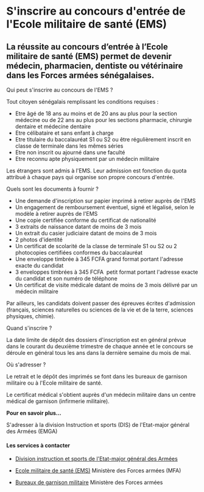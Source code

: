 # S'inscrire au concours d'entrée de l'Ecole militaire de santé (EMS)

La réussite au concours d’entrée à l’Ecole militaire de santé (EMS) permet de devenir médecin, pharmacien, dentiste ou vétérinaire dans les Forces armées sénégalaises.
-----------------------------------------------------------------------------------------------------------------------------------------------------------------------

Qui peut s'inscrire au concours de l'EMS ?

Tout citoyen sénégalais remplissant les conditions requises :  

*   Etre âgé de 18 ans au moins et de 20 ans au plus pour la section médecine ou de 22 ans au plus pour les sections pharmacie, chirurgie dentaire et médecine dentaire
*   Etre célibataire et sans enfant à charge
*   Etre titulaire du baccalauréat S1 ou S2 ou être régulièrement inscrit en classe de terminale dans les mêmes séries
*   Etre non inscrit ou ajourné dans une faculté
*   Etre reconnu apte physiquement par un médecin militaire

Les étrangers sont admis à l'EMS. Leur admission est fonction du quota attribué à chaque pays qui organise son propre concours d'entrée.

Quels sont les documents à fournir ?

*   Une demande d'inscription sur papier imprimé à retirer auprès de l'EMS
*   Un engagement de remboursement éventuel, signé et légalisé, selon le modèle à retirer auprès de l'EMS
*   Une copie certifiée conforme du certificat de nationalité
*   3 extraits de naissance datant de moins de 3 mois
*   Un extrait du casier judiciaire datant de moins de 3 mois
*   2 photos d'identité
*   Un certificat de scolarité de la classe de terminale S1 ou S2 ou 2 photocopies certifiées conformes du baccalauréat
*   Une enveloppe timbrée à 345 FCFA grand format portant l'adresse exacte du candidat
*   3 enveloppes timbrées à 345 FCFA  petit format portant l'adresse exacte du candidat et son numéro de téléphone
*   Un certificat de visite médicale datant de moins de 3 mois délivré par un médecin militaire

Par ailleurs, les candidats doivent passer des épreuves écrites d'admission (français, sciences naturelles ou sciences de la vie et de la terre, sciences physiques, chimie).  

Quand s'inscrire ?

La date limite de dépôt des dossiers d'inscription est en général prévue dans le courant du deuxième trimestre de chaque année et le concours se déroule en général tous les ans dans la dernière semaine du mois de mai.

Où s'adresser ?

Le retrait et le dépôt des imprimés se font dans les bureaux de garnison militaire ou à l'Ecole militaire de santé.  

Le certificat médical s'obtient auprès d'un médecin militaire dans un centre médical de garnison (infirmerie militaire).

**Pour en savoir plus...**  

S'adresser à la division Instruction et sports (DIS) de l'Etat-major général des Armées (EMGA)

#### Les services à contacter

*   [Division instruction et sports de l'Etat-major général des Armées](../../../services/division-instruction-et-sports-de-letat-major-general-des-armees.md)
*   [Ecole militaire de santé (EMS)](../../../services/ecole-militaire-de-sante-ems.md) Ministère des Forces armées (MFA)  
    
*   [Bureaux de garnison militaire](../../../services/bureaux-de-garnison-militaire.md) Ministère des Forces armées